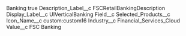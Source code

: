 <?xml version="1.0" encoding="UTF-8"?>
<CustomMetadata xmlns="http://soap.sforce.com/2006/04/metadata" xmlns:xsi="http://www.w3.org/2001/XMLSchema-instance" xmlns:xsd="http://www.w3.org/2001/XMLSchema">
    <label>Banking</label>
    <protected>true</protected>
    <values>
        <field>Description_Label__c</field>
        <value xsi:type="xsd:string">FSCRetailBankingDescription</value>
    </values>
    <values>
        <field>Display_Label__c</field>
        <value xsi:type="xsd:string">UIVerticalBanking</value>
    </values>
    <values>
        <field>Field__c</field>
        <value xsi:type="xsd:string">Selected_Products__c</value>
    </values>
    <values>
        <field>Icon_Name__c</field>
        <value xsi:type="xsd:string">custom:custom16</value>
    </values>
    <values>
        <field>Industry__c</field>
        <value xsi:type="xsd:string">Financial_Services_Cloud</value>
    </values>
    <values>
        <field>Value__c</field>
        <value xsi:type="xsd:string">FSC Banking</value>
    </values>
</CustomMetadata>
